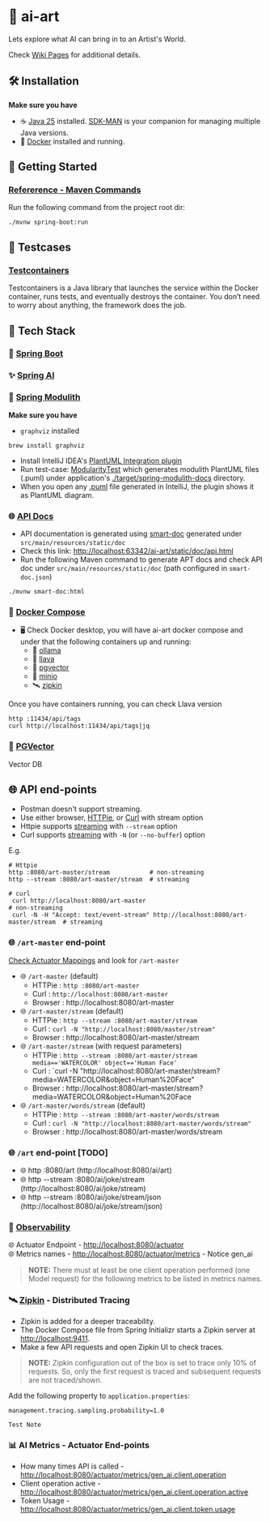 # 🎨 ai-art
Lets explore what AI can bring in to an Artist's World.

Check [Wiki Pages](https://github.com/gpottepalem/ai-art/wiki) for additional details.

## 🛠️ Installation
**Make sure you have**
 * ☕ [Java 25](https://www.java.com/en/) installed. [SDK-MAN](https://sdkman.io/) is your companion for managing multiple Java
  versions.
 * 🐳 [Docker](https://www.docker.com/) installed and running.

## 🚀 Getting Started
### [Refererence - Maven Commands](./MAVEN.md)
Run the following command from the project root dir:
```shell
./mvnw spring-boot:run
```

## 🧪 Testcases
### [Testcontainers](https://testcontainers.com/guides/testcontainers-container-lifecycle/)
Testcontainers is a Java library that launches the service within the Docker container, runs tests, and eventually 
destroys the container. You don’t need to worry about anything, the framework does the job.

## 🧱 Tech Stack
### 🌱 [Spring Boot](https://docs.spring.io/spring-boot/index.html)
### ✨ [Spring AI](https://docs.spring.io/spring-ai/reference/1.1/index.html)
### 🧩 [Spring Modulith](https://docs.spring.io/spring-modulith/reference/)

**Make sure you have**
 * `graphviz` installed
```shell
brew install graphviz
```
 * Install IntelliJ IDEA's [PlantUML Integration plugin](https://plugins.jetbrains.com/plugin/7017-plantuml4idea)
 * Run test-case: [ModularityTest](./src/test/java/com/giri/aiart/ModularityTest.java) which generates modulith 
   PlantUML files (.puml) under application's [./target/spring-modulith-docs](./target/spring-modulith-docs) directory.
 * When you open any [.puml](./target/spring-modulith-docs/components.puml) file generated in IntelliJ, the plugin shows
   it as PlantUML diagram.

### 🌐 [API Docs](https://smart-doc-group.github.io/)
* API documentation is generated using [smart-doc](https://smart-doc-group.github.io/) generated under `src/main/resources/static/doc`  
* Check this link: [http://localhost:63342/ai-art/static/doc/api.html](http://localhost:63342/ai-art/static/doc/api.html)
* Run the following Maven command to generate APT docs and check API doc under `src/main/resources/static/doc` (path configured in `smart-doc.json`)
```
./mvnw smart-doc:html
```

### 🐳 [Docker Compose](https://docs.docker.com/compose/)
* 🖥️ Check Docker desktop, you will have ai-art docker compose and under that the following containers up and running:
  * 🤖 [ollama](https://ollama.com/)
  * 🐉 [llava](https://ollama.com/library/llava)
  * 🐘 [pgvector](https://github.com/pgvector/pgvector)
  * 💾 [minio](https://www.min.io/)
  * 🛰️ [zipkin](https://zipkin.io/)

Once you have containers running, you can check Llava version
```shell
http :11434/api/tags
curl http://localhost:11434/api/tags|jq
```

### 🐘 [PGVector](https://github.com/pgvector/pgvector)
Vector DB

## 🌐 API end-points
* Postman doesn't support streaming.
* Use either browser, [HTTPie](https://httpie.io/), or [Curl](https://curl.se/) with stream option  
* Httpie supports [streaming](https://httpie.io/docs/cli/streamed-responses) with `--stream` option
* Curl supports [streaming](https://curl.se/docs/manpage.html#--no-buffer) with `-N` (or `--no-buffer`) option

E.g.
```shell
# Httpie
http :8080/art-master/stream           # non-streaming
http --stream :8080/art-master/stream  # streaming

# curl
 curl http://localhost:8080/art-master                                           # non-streaming
 curl -N -H "Accept: text/event-stream" http://localhost:8080/art-master/stream  # streaming
```

### 🌐 `/art-master` end-point
[Check Actuator Mappings](http://localhost:8080/actuator/mappings) and look for `/art-master`  

* 🌐 `/art-master` (default)
  * HTTPie : `http :8080/art-master`
  * Curl : `http://localhost:8080/art-master`
  * Browser : http://localhost:8080/art-master
* 🌐 `/art-master/stream` (default)
  * HTTPie : `http --stream :8080/art-master/stream`
  * Curl : `curl -N "http://localhost:8080/master/stream"`
  * Browser : http://localhost:8080/art-master/stream
* 🌐 `/art-master/stream` (with request parameters)
  * HTTPie : `http --stream :8080/art-master/stream media=='WATERCOLOR' object=='Human Face'`
  * Curl : `curl -N "http://localhost:8080/art-master/stream?media=WATERCOLOR&object=Human%20Face"
  * Browser : http://localhost:8080/art-master/stream?media=WATERCOLOR&object=Human%20Face
* 🌐 `/art-master/words/stream` (default)
  * HTTPie : `http --stream :8080/art-master/words/stream`
  * Curl : `curl -N "http://localhost:8080/art-master/words/stream"`
  * Browser : http://localhost:8080/art-master/words/stream
  
### 🌐 `/art` end-point [TODO]
* 🌐 http :8080/art (http://localhost:8080/ai/art)
* 🌐 http --stream :8080/ai/joke/stream (http://localhost:8080/ai/joke/stream)  
* 🌐 http --stream :8080/ai/joke/stream/json (http://localhost:8080/ai/joke/stream/json)

### 🔦 [Observability](https://docs.spring.io/spring-ai/reference/observability/index.html)

🌐 Actuator Endpoint - [http://localhost:8080/actuator](http://localhost:8080/actuator)  
🌐 Metrics names - [http://localhost:8080/actuator/metrics](http://localhost:8080/actuator/metrics) - Notice gen_ai  
> **NOTE:**
> There must at least be one client operation performed (one Model request) for the following metrics to be
> listed in metrics names. 

### 🛰️ [Zipkin](https://zipkin.io/) - Distributed Tracing
* Zipkin is added for a deeper traceability.
* The Docker Compose file from Spring Initializr starts a Zipkin server at [http://localhost:9411](http://localhost:9411).
* Make a few API requests and open Zipkin UI to check traces.

> **NOTE:**
> Zipkin configuration out of the box is set to trace only 10% of requests. So, only the first request is traced and 
subsequent requests are not traced/shown.

Add the following property to `application.properties`:
```
management.tracing.sampling.probability=1.0
```
~~~
Test Note
~~~

### 📊 AI Metrics - Actuator  End-points
* How many times API is called - [http://localhost:8080/actuator/metrics/gen_ai.client.operation](http://localhost:8080/actuator/metrics/gen_ai.client.operation)
* Client operation active - [http://localhost:8080/actuator/metrics/gen_ai.client.operation.active](http://localhost:8080/actuator/metrics/gen_ai.client.operation.active)  
* Token Usage - [http://localhost:8080/actuator/metrics/gen_ai.client.token.usage](http://localhost:8080/actuator/metrics/gen_ai.client.token.usage)
